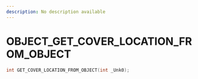 ```yaml
---
description: No description available 
---
```


# OBJECT\_GET_COVER_LOCATION_FROM_OBJECT

```cpp
int GET_COVER_LOCATION_FROM_OBJECT(int _Unk0);
```